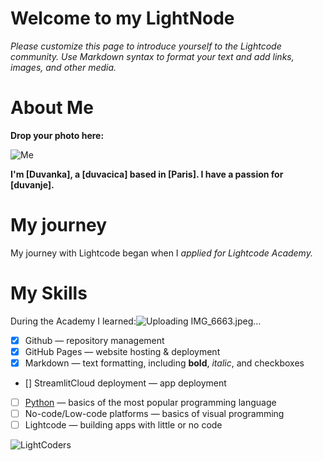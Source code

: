 # Welcome to my LightNode

_Please customize this page to introduce yourself to the Lightcode community._
_Use Markdown syntax to format your text and add links, images, and other media._

# About Me 
__Drop your photo here:__

![Me]()

**I'm [Duvanka], a [duvacica] based in [Paris]. I have a passion for [duvanje].**
 
# My journey
My journey with Lightcode began when I _applied for Lightcode Academy._

# My Skills
During the Academy I learned:![Uploading IMG_6663.jpeg…]()

- [x] Github — repository management
- [x] GitHub Pages — website hosting & deployment
- [x] Markdown — text formatting, including **bold**, _italic_, and checkboxes
- [] StreamlitCloud deployment — app deployment
- [ ] [Python](python.md) — basics of the most popular programming language
- [ ] No-code/Low-code platforms — basics of visual programming
- [ ] Lightcode — building apps with little or no code

![LightCoders](https://github.com/user-attachments/assets/15102631-0611-4e06-8d51-8a7d4f3e88fa)
